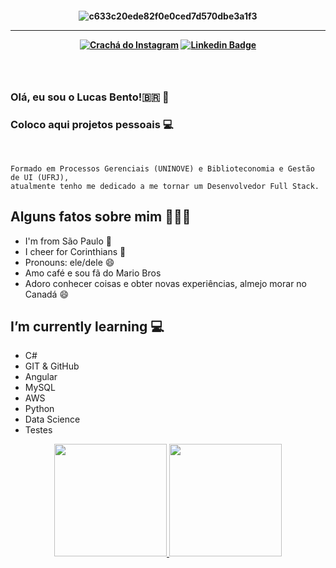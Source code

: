 <h4 align="center">
 
![ c633c20ede82f0e0ced7d570dbe3a1f3 ](https://user-images.githubusercontent.com/70382532/138322189-2db8df52-9dcb-40a0-88a8-c365466bd33d.gif)

 <hr>
 
[![ Crachá do Instagram ](https://img.shields.io/badge/-instagram-red?style=for-the-badge&logo=instagram&logoColor=white&link=https://github.com/lucasbtomaz)](https://instagram.com/tomaz.lucass/)
[![ Linkedin Badge ](https://img.shields.io/badge/-Linkedin-blue?style=for-the-badge&logo=Linkedin&logoColor=white&link=https://github.com/lucasbtomaz)](https://www.linkedin.com/in/lucasbentotomaz)
</h4>

<h3 align="center"> <br>

### Olá, eu sou o Lucas Bento!🇧🇷 👋 
### Coloco aqui projetos pessoais 💻
   
<br>

</h3>
   
```
Formado em Processos Gerenciais (UNINOVE) e Biblioteconomia e Gestão de UI (UFRJ),
atualmente tenho me dedicado a me tornar um Desenvolvedor Full Stack.
```

##  Alguns fatos sobre mim 👨🏻‍💻
   
- I'm from São Paulo 🌇
- I cheer for Corinthians 🏴
- Pronouns: ele/dele 😄
- Amo café e sou fã do Mario Bros
- Adoro conhecer coisas e obter novas experiências, almejo morar no Canadá 😄



## I’m currently learning 💻
  - C#
  - GIT & GitHub
  - Angular
  - MySQL
  - AWS
  - Python
  - Data Science
  - Testes

   


<div align="center">
 <a href="https://github.com/lucasbtomaz">
 <img height="180em" src="https://github-readme-stats.vercel.app/api?username=lucasbtomaz&show_icons=true&theme=tokyonight&include_all_commits=true&count_private=true"/>
 <img height="180em" src="https://github-readme-stats.vercel.app/api/top-langs/?username=lucasbtomaz&layout=compact&langs_count=7&theme=tokyonight"/>
</div>
    

